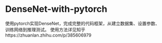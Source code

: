 # DenseNet-with-pytorch
使用pytorch实现DenseNet，完成完整的代码框架，从建立数据集、设置参数、训练网络到推理测试。
使用方法详见知乎https://zhuanlan.zhihu.com/p/385606979
